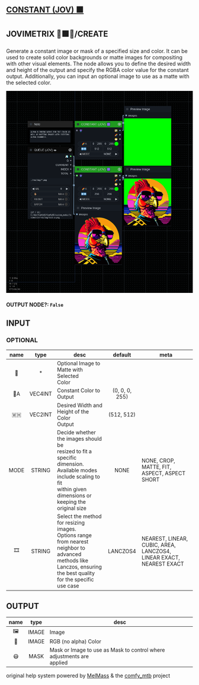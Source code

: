 ## [CONSTANT (JOV) 🟪](https://github.com/Amorano/Jovimetrix-examples/blob/master/node/CONSTANT/CONSTANT.md)

## JOVIMETRIX 🔺🟩🔵/CREATE


Generate a constant image or mask of a specified size and color. It can be used to create solid color backgrounds or matte images for compositing with other visual elements. The node allows you to define the desired width and height of the output and specify the RGBA color value for the constant output. Additionally, you can input an optional image to use as a matte with the selected color.


![CONSTANT](https://raw.githubusercontent.com/Amorano/Jovimetrix-examples/master/node/CONSTANT/CONSTANT.png)

#### OUTPUT NODE?: `False`

## INPUT

### OPTIONAL

name | type | desc | default | meta
:---:|:---:|---|:---:|---
👾  |  *  | Optional Image to Matte with Selected<br>Color |  | 
🌈A  |  VEC4INT  | Constant Color to Output | (0, 0, 0, 255) | 
🇼🇭  |  VEC2INT  | Desired Width and Height of the Color<br>Output | (512, 512) | 
MODE  |  STRING  | Decide whether the images should be<br>resized to fit a specific dimension.<br>Available modes include scaling to fit<br>within given dimensions or keeping the<br>original size | NONE | NONE, CROP, MATTE, FIT, ASPECT, ASPECT<br>SHORT
🎞️  |  STRING  | Select the method for resizing images.<br>Options range from nearest neighbor to<br>advanced methods like Lanczos, ensuring<br>the best quality for the specific use case | LANCZOS4 | NEAREST, LINEAR, CUBIC, AREA, LANCZOS4,<br>LINEAR EXACT, NEAREST EXACT

## OUTPUT

name | type | desc
:---:|:---:|---
🖼️  |  IMAGE  | Image 
🌈  |  IMAGE  | RGB (no alpha) Color 
😷  |  MASK  | Mask or Image to use as Mask to control where adjustments are<br>applied 

original help system powered by [MelMass](https://github.com/melMass) & the [comfy_mtb](https://github.com/melMass/comfy_mtb) project